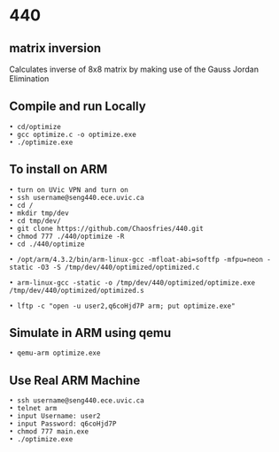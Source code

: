 # 440

## matrix inversion
Calculates inverse of 8x8 matrix by making use of the Gauss Jordan Elimination

## Compile and run Locally
    • cd/optimize
    • gcc optimize.c -o optimize.exe
    • ./optimize.exe

## To install on ARM
    • turn on UVic VPN and turn on
    • ssh username@seng440.ece.uvic.ca
    • cd / 
    • mkdir tmp/dev 
    • cd tmp/dev/ 
    • git clone https://github.com/Chaosfries/440.git
    • chmod 777 ./440/optimize -R 
    • cd ./440/optimize 

    • /opt/arm/4.3.2/bin/arm-linux-gcc -mfloat-abi=softfp -mfpu=neon -static -O3 -S /tmp/dev/440/optimized/optimized.c
    
    • arm-linux-gcc -static -o /tmp/dev/440/optimized/optimize.exe /tmp/dev/440/optimized/optimized.s
    
    • lftp -c "open -u user2,q6coHjd7P arm; put optimize.exe"


## Simulate in ARM using qemu
    • qemu-arm optimize.exe

## Use Real ARM Machine
    • ssh username@seng440.ece.uvic.ca
    • telnet arm
    • input Username: user2
    • input Password: q6coHjd7P
    • chmod 777 main.exe  
    • ./optimize.exe
    

